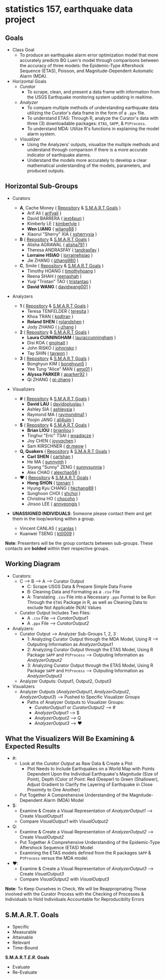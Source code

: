 statistics 157, earthquake data project
=====

Goals
-----
  - Class Goal
    - To produce an earthquake alarm error optimization model that more accurately predicts BG Luen's model through comparisons between the accuracy of three models: the Epidemic-Type Aftershock Sequence (ETAS), Poisson, and Magnitude-Dependent Automatic Alarm (MDA).
  - Horizontal Goals
    - _Curator_
      - To scrape, clean, and present a data frame with information from the USGS Earthquake monitoring system updating in realtime.
    - _Analyzer_
      - To compare multiple methods of understanding earthquake data utilizing the Curator's data frame in the form of a `.ppx` file.
      - To understand ETAS: Through R, analyze the Curator's data with three (3) downloadable packages: `ETAS`, `SAPP`, & `PtProcess`.
      - To understand MDA: Utilize R's functions in explaining the model alarm system.
    - _Visualizer_
      - Using the Analyzers' outputs, visualize the multiple methods and understand through comparison if there is a more accurate indicator of earthquake alarms.
      - Understand the models more accurately to develop a clear mathematical understanding of the models, parameters, and produced outputs.  

Horizontal Sub-Groups
-----
- Curators
  - **A**, Cache Money ( [Repository]() & [S.M.A.R.T Goals]() )
    - Arif Ali                ( [arifyali](https://github.com/arifyali) )
    - David BARRERA           ( [jest4pun](https://github.com/jest4pun) )
    - Kimberly LE             ( [kimberlyle](https://github.com/kimberlyle) )
    - **Wen LIANG**               ( [wliang88](https://github.com/wliang88) )
    - Xiaorui "Sherry" XIA    ( [xsherryxia](https://github.com/xsherryxia) )
  - **B** ( [Repository]() & [S.M.A.R.T Goals]() )
    - Alisha AGRAWAL          ( [alisha791](https://github.com/alisha791) )
    - Theresa ANDRASFAY       ( [tandrasfay](https://github.com/tandrasfay) )
    - **Lorraine HSIAO**          ( [lorrainehsiao](https://github.com/lorrainehsiao) )
    - Jie ZHANG               ( [jzhang980](https://github.com/jzhang980) )
  - **C**, Smile ( [Repository]() & [S.M.A.R.T Goals]() )
    - Timothy HOANG           ( [timothyhoang](https://github.com/timothyhoang) )
    - Reena SHAH              ( [reenashah](https://github.com/reenashah) )
    - Yuqi "Tristan" TAO                ( [tristantao](https://github.com/tristantao) )
    - **David WANG**              ( [davidwang001](https://github.com/davidwang001) )

- Analyzers
  - **1**  ( [Repository]() & [S.M.A.R.T Goals]() )
    - Teresa TENFELDER        ( [teresita](https://github.com/teresita) )
    - Khoa TRAN               ( [kqdtran](https://github.com/kqdtran) )
    - **Roland SHEN**              ( [rolandshen](https://github.com/rolandshen) )
    - Jody ZHANG              ( [j-zhang](https://github.com/j-zhang) )
  - **2** ( [Repository]() & [S.M.A.R.T Goals]() )
    - **Laura CUNNINGHAM**        ( [lauraccunningham](https://github.com/lauraccunningham) )
    - Disi KOA                ( [gnolnait](https://github.com/gnolnait) )
    - John RISKO              ( [johnrisko](https://github.com/johnrisko) )
    - Tay SHIN                ( [taywon](https://github.com/taywon) )
  - **3** ( [Repository]() & [S.M.A.R.T Goals]() )
    - Bonghyun KIM            ( [bonghyun5](https://github.com/bonghyun5) )
    - Yee Tung "Alice" MAN    ( [amx01](https://github.com/amx01) )
    - **Alyssa PARKER**           ( [aparker92](https://github.com/aparker92) )
    - Qi ZHANG                ( [qi-zhang](https://github.com/qi-zhang) )

- Visualizers
  - **#**  ( [Repository]() & [S.M.A.R.T Goals]() )
    - **David LAU**               ( [davidopluslau](https://github.com/davidopluslau) )
    - Ashley SIA              ( [ashleysia](https://github.com/ashleysia) )
    - Raymond MA              ( [raymondma1](https://github.com/raymondma1) )
    - Yoojin JANG             ( [all4ujin](https://github.com/all4ujin) )
  - **$** ( [Repository]() & [S.M.A.R.T Goals]() )
    - **Brian LIOU**              ( [brianliou](https://github.com/brianliou) )
    - Tinghui "Eric" TSAI     ( [wxadqcze](https://github.com/wxadqcze) )
    - Joy CHEN                ( [joyyqchen](https://github.com/joyyqchen) )
    - Sam KIRSCHNER           ( [dr.meow](https://github.com/dr.meow) )
  - **Q, Quakers** ( [Repository]() & [S.M.A.R.T Goals]() )
    - **Carl SHEN**               ( [carlshan](https://github.com/carlshan) )
    - He MA                   ( [sunnymh](https://github.com/sunnymh) )
    - Siyang "Sunny" ZENG     ( [sunnysunnia](https://github.com/sunnysunnia) )
    - Alex CHAO               ( [alexchao56](https://github.com/alexchao56) )
  - **❤** ( [Repository]() & [S.M.A.R.T Goals]() )
    - **Hong SHON**               ( [tzenarr](https://github.com/tzenarr) )
    - Hyung Kyu CHANG         ( [hkchang89](https://github.com/hkchang89) )
    - Sunghoon CHOI           ( [shchoi](https://github.com/schoi) )
    - Christina HO            ( [chocoho](https://github.com/chocoho) )
    - Jinsoo LEE              ( [annyeongjs](https://github.com/annyeongjs) )

- **UNASSIGNED INDIVIDUALS**: Someone please contact them and get them in the loop/working within a group.
    - Vincent CANLAS          ( [vcanlas](https://github.com/vcanlas) )
    - Kuanwei TSENG           ( [kt0009](https://github.com/kt0009) )

**Note**: Presenters will be the group contacts between sub-groups.  These contacts are **bolded** within their respective groups.

Working Diagram
-----
  - Curators:
    - C --> B --> A --> Curator Output
      - C: Scrape USGS Data & Prepare Simple Data Frame
      - B: Cleaning Data and Formating as a `.csv` File
      - A: Translating `.csv` File into a Necessary `.ppx` Format to be Run Through the `ETAS` Package in R, as well as Cleaning Data to exclude Not Applicable (N/A) Values
    - Curator Output Includes Two Files: 
      - A `.csv` File --> _CuratorOutput1_
      - A `.ppx` File --> _CuratorOutput2_
  - Analyzers:
    - Curator Output --> Analyzer Sub-Groups 1, 2, 3
      - 1: Analyzing Curator Output through the MDA Model, Using R --> Outputing Information as _AnalyzerOutput1_
      - 2: Analyzing Curator Output through the ETAS Model, Using R Package `SAPP` and `PtProcess` --> Outputing Information as _AnalyzerOutput2_
      - 3: Analyzing Curator Output through the ETAS Model, Using R Package `SAPP` and `PtProcess` --> Outputing Information as _AnalyzerOutput3_
    - Analyzer Outputs: Output1, Output2, Output3
  - Visualizers
    - Analyzer Outputs (_AnalyzerOutput1_, _AnalyzerOutput2_, _AnalyzerOutput3_) --> Pushed to Specific Visualizer Groups
      - Paths of Analyzer Outputs to Visualizer Groups:
        - _CuratorOutput1_ or _CuratorOutput2_ --> #
        - _AnalyzerOutput1_ --> $ 
        - _AnalyzerOutput2_ --> Q
        - _AnalyzerOutput3_ --> ❤

What the Visualizers Will Be Examining & Expected Results
-----
  - #: 
    - Look at the _Curator Output_ as Raw Data & Create a Plot
      - Plot Needs to Include Earthquakes on a World Map with Points Dependent Upon the Individual Earthquake's Magnitude (Size of Point), Depth (Color of Point: Red (Deeper) to Green (Shallower), Adjust Gradient to Clarify the Layering of Earthquake in Close Proximity to One Another)
    - Put Together A Comprehensive Understanding of the Magnitude-Dependent Alarm (MDA) Model
  - $: 
    - Examine & Create a Visual Representation of _AnalyzerOutput1_ --> Create _VisualOutput1_
    - Compare _VisualOutput1_ with _VisualOutput2_
  - Q: 
    - Examine & Create a Visual Representation of _AnalyzerOutput2_ --> Create _VisualOutput2_
    - Put Together A Comprehensive Understanding of the Epidemic-Type Aftershock Sequence (ETAS) Model
    - Examining the ETAS models defined from the R packages `SAPP` & `PtProcess` versus the MDA model.
  - ❤: 
    - Examine & Create a Visual Representation of _AnalyzerOutput3_ --> Create _VisualOutput3_
    - Compare _VisualOutput2_ with _VisualOutput3_

**Note**: To Keep Ourselves in Check, We will be Reappropriating Those involved with the Curator Process with the Checking of Processes & Individuals to Hold Individuals Accountable for Reproducibilty Errors

S.M.A.R.T. Goals
-----
  - Specific
  - Measurable
  - Attainable
  - Relevant
  - Time-Bound

**S.M.A.R.T._E_._R_. Goals**
  - Evaluate
  - Re-Evaluate
